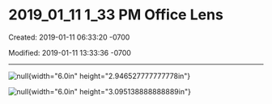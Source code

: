 # 2019_01_11 1_33 PM Office Lens

Created: 2019-01-11 06:33:20 -0700

Modified: 2019-01-11 13:33:36 -0700

---

![null](../media/Pages-2019_01_11-1_33-PM-Office-Lens-image1.jpg){width="6.0in" height="2.946527777777778in"}

![null](../media/Pages-2019_01_11-1_33-PM-Office-Lens-image2.jpeg){width="6.0in" height="3.095138888888889in"}
